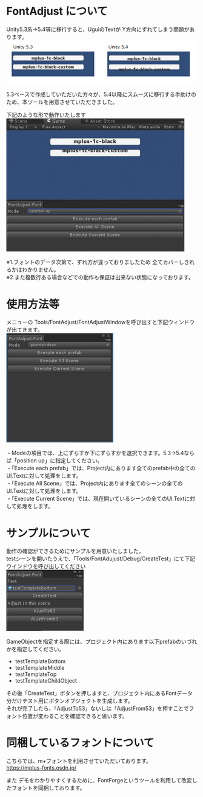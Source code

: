# FontAdjust について
Unity5.3系→5.4等に移行すると、UguiのTextが Y方向にずれてしまう問題があります。<br />
![alt text](doc/img/53xto54x.png)

5.3ベースで作成していただいた方々が、5.4以降にスムーズに移行する手助けのため、本ツールを用意させていただきました。<br />

下記のような形で動作いたします<br />
![alt text](doc/img/FontAdjust.gif)  


※1.フォントのデータ次第で、ずれ方が違っておりましたため 全てカバーしきれるかはわかりません。<br />
※2.また複数行ある場合などでの動作も保証は出来ない状態になっております。<br />

# 使用方法等

メニューの Tools/FontAdjust/FontAdjustWindowを呼び出すと下記ウィンドウが出てきます。<br />
![alt text](doc/img/FontAdjustWindow.png)  

・Modeの項目では、上にずらすか下にずらすかを選択できます。5.3->5.4ならば「position up」に指定してください。<br />
・「Execute each prefab」では、Project内にあります全てのprefab中の全てのUI.Textに対して処理をします。<br />
・「Execute All Scene」では、Project内にあります全てのシーンの全てのUI.Textに対して処理をします。<br />
・「Execute Current Scene」では、現在開いているシーンの全てのUI.Textに対して処理をします。<br />



# サンプルについて
動作の確認ができるためにサンプルを用意いたしました。<br />
testシーンを開いたうえで、「Tools/FontAdujust/Debug/CreateTest」にて下記ウインドウを呼び出してください<br />
![alt text](doc/img/CreateTest.png)  

GameObjectを指定する際には、プロジェクト内にあります以下prefabのいづれかを指定してください。<br />
 - testTemplateBottom<br/>
 - testTemplateMiddle<br/>
 - testTemplateTop<br/>
 - testTemplateChildObject<br/>

その後「CreateTest」ボタンを押しますと、プロジェクト内にあるFontデータ分だけテスト用にボタンオブジェクトを生成します。<br />
それが完了したら、「AdjustTo53」ないしは「AdjustFrom53」を押すことでフォント位置が変わることを確認できると思います。

# 同梱しているフォントについて
こちらでは、m+フォントを利用させていただいております。<br />
https://mplus-fonts.osdn.jp/

また デモをわかりやすくするために、FontForgeというツールを利用して改変したフォントを同梱しております。

